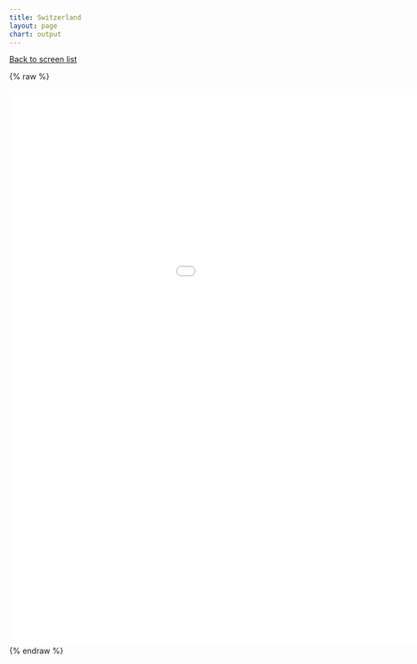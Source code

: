 ```yaml
---
title: Switzerland
layout: page
chart: output
---
```


[Back to screen list](../bond_screen.html)

{% raw %}
<iframe src="/charts/renders/switzerland.html"
    style="max-width = 100%; max-height = 100%"
    sandbox="allow-same-origin allow-scripts"
    width="1200"
    height="1000"
    scrolling="no"
    seamless="seamless"
    frameborder="0">
</iframe>
{% endraw %}
